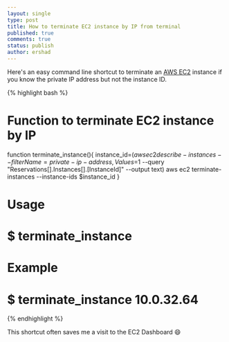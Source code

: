 ```yaml
---
layout: single
type: post
title: How to terminate EC2 instance by IP from terminal
published: true
comments: true
status: publish
author: ershad
---
```

Here's an easy command line shortcut to terminate an [AWS EC2](https://aws.amazon.com/ec2/) instance if you know the private IP address but not the instance ID.

{% highlight bash %}
# Function to terminate EC2 instance by IP
function terminate_instance(){
  instance_id=$(aws ec2 describe-instances --filter Name=private-ip-address,Values=$1 --query "Reservations[].Instances[].[InstanceId]" --output text)
  aws ec2 terminate-instances --instance-ids $instance_id
}

# Usage
# $ terminate_instance <private IP address>

# Example
# $ terminate_instance 10.0.32.64
{% endhighlight %}

This shortcut often saves me a visit to the EC2 Dashboard 😄
